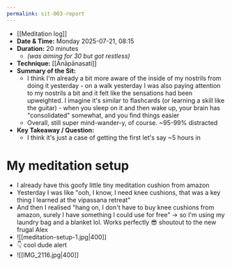 ```yaml
---
permalink: sit-003-report
---
```


- [[Meditation log]]
- **Date & Time:** Monday 2025-07-21, 08:15
- **Duration:** 20 minutes 
	- *(was aiming for 30 but got restless)*
- **Technique:** [[Ānāpānasati]]
- **Summary of the Sit:** 
    - I think I'm already a bit more aware of the inside of my nostrils from doing it yesterday - on a walk yesterday I was also paying attention to my nostrils a bit and it felt like the sensations had been upweighted. I imagine it's similar to flashcards (or learning a skill like the guitar) - when you sleep on it and then wake up, your brain has "consolidated" somewhat, and you find things easier
    - Overall, still super mind-wander-y, of course. ~95-99% distracted
- **Key Takeaway / Question:** 
    - I think it's just a case of getting the first let's say ~5 hours in
# My meditation setup
- I already have this goofy little tiny meditation cushion from amazon
- Yesterday I was like "ooh, I know, I need knee cushions, that was a key thing I learned at the vipassana retreat"
- And then I realised "hang on, I don't have to buy knee cushions from amazon, surely I have something I could use for free" → so I'm using my laundry bag and a blanket lol. Works perfectly 😎 shoutout to the new frugal Alex
- ![[meditation-setup-1.jpg|400]]
- 👇 cool dude alert
- ![[IMG_2116.jpg|400]]